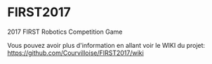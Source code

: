 # FIRST2017
2017 FIRST Robotics Competition Game 

Vous pouvez avoir plus d'information en allant voir le WIKI du projet: https://github.com/Courvilloise/FIRST2017/wiki

